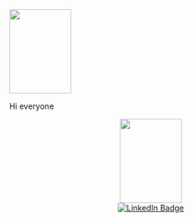  <html>
<head>
<title></title>
</head>
<body>
 <div>
 <img src="https://media.giphy.com/media/m0dmKBkncVETJv2h0S/giphy.gif"/ width="110" height="150" align="middle" > 
 <p>Hi everyone </p>
  </div>
</body>
</html>
<div id="header" align="center" >
  <img src="https://media.giphy.com/media/IeRdg7gLkfK1ly2mFU/giphy.gif"/ width="110" height="150">
</div>
<div id="badges" align="center">
  <a href="https://www.linkedin.com/feed/">
    <img src="https://img.shields.io/badge/LinkedIn-blue?style=for-the-badge&logo=linkedin&logoColor=white" alt="LinkedIn Badge"/>
</div>
  <div align="center">
<img src="https://komarev.com/ghpvc/?username=96Arthur96-github-username&style=flat-square&color=blue" alt=""/>
 

    
    
